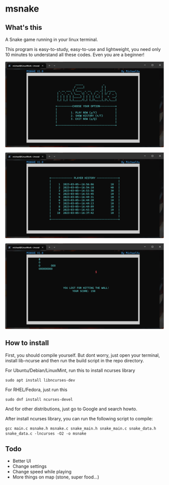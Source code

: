 # msnake

## What's this

A Snake game running in your linux terminal.

This program is easy-to-study, easy-to-use and lightweight, you need only 10 minutes to understand all these codes. Even you are a beginner!

![MainMenu](.pic/Snipaste_2023-03-05_16-58-28.png)

![ScoreHistory](.pic/Snipaste_2023-03-05_16-58-58.png)

![Game](.pic/Snipaste_2023-03-05_17-00-01.png)

## How to install

First, you should compile yourself. But dont worry, just open your terminal, install lib-ncurse and then run the build script in the repo directory.

For Ubuntu/Debian/LinuxMint, run this to install ncurses library

```shell
sudo apt install libncurses-dev
```

For RHEL/Fedora, just run this

```shell
sudo dnf install ncurses-devel
```

And for other distributions, just go to Google and search howto.

After install ncurses library, you can run the following script to compile:

```shell
gcc main.c msnake.h msnake.c snake_main.h snake_main.c snake_data.h snake_data.c -lncurses -O2 -o msnake
```

## Todo

- Better UI
- Change settings
- Change speed while playing
- More things on map (stone, super food...)
